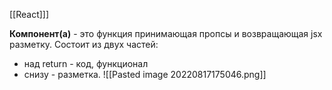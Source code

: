 [[React]]]

**Компонент(а)** - это функция принимающая пропсы и возвращающая jsx разметку. Состоит из двух частей:
-   над return - код, функционал
-   снизу - разметка.
![[Pasted image 20220817175046.png]]